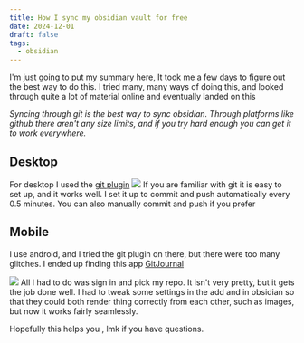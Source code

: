 ```yaml
---
title: How I sync my obsidian vault for free
date: 2024-12-01
draft: false
tags:
  - obsidian
---
```

I'm just going to put my summary here, It took me a few days to figure out the best way to do this. I tried many, many ways of doing this, and looked through quite a lot of material online and eventually landed on this

*Syncing through git is the best way to sync obsidian. Through platforms like github there aren't any size limits, and if you try hard enough you can get it to work everywhere.* 

## Desktop
For desktop I used the [git plugin](https://obsidian.md/plugins?id=obsidian-git)
![](/images/Pasted%20image%2020241130215630.png)
If you are familiar with git it is easy to set up, and it works well. I set it up to commit and push automatically every 0.5 minutes. You can also manually commit and push if you prefer

## Mobile

I use android, and I tried the git plugin on there, but there were too many glitches. I ended up finding this app [GitJournal](https://gitjournal.io/)

![](/images/Pasted%20image%2020241130220252.png)
All I had to do was sign in and pick my repo. It isn't very pretty, but it gets the job done well. 
I had to tweak some settings in the add and in obsidian so that they could both render thing correctly from each other, such as images, but now it works fairly seamlessly. 

Hopefully this helps you , lmk if you have questions. 